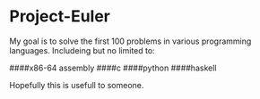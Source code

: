 # Project-Euler

My goal is to solve the first 100 problems in various programming languages.
Includeing but no limited to:

####x86-64 assembly
####c
####python
####haskell

Hopefully this is usefull to someone.
